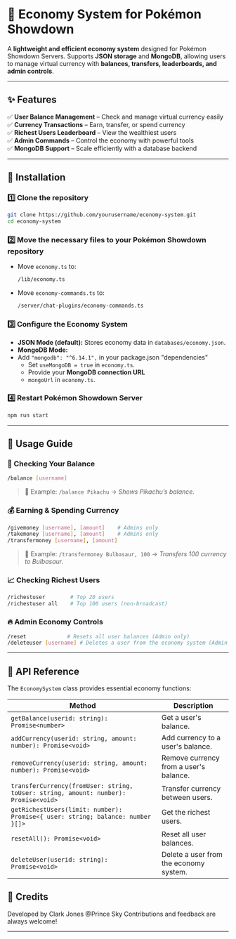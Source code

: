 # 🏦 Economy System for Pokémon Showdown  

A **lightweight and efficient economy system** designed for Pokémon Showdown Servers. Supports **JSON storage** and **MongoDB**, allowing users to manage virtual currency with **balances, transfers, leaderboards, and admin controls**.

---

## ✨ Features
✅ **User Balance Management** – Check and manage virtual currency easily  
✅ **Currency Transactions** – Earn, transfer, or spend currency  
✅ **Richest Users Leaderboard** – View the wealthiest users  
✅ **Admin Commands** – Control the economy with powerful tools  
✅ **MongoDB Support** – Scale efficiently with a database backend  

---

## 🚀 Installation

### 1️⃣ Clone the repository  
```sh
git clone https://github.com/yourusername/economy-system.git
cd economy-system
```

### 2️⃣ Move the necessary files to your Pokémon Showdown repository

- Move `economy.ts` to:  
  ```sh
  /lib/economy.ts
  ```
- Move `economy-commands.ts` to:  
  ```sh
  /server/chat-plugins/economy-commands.ts
  ```

### 3️⃣ Configure the Economy System  

- **JSON Mode (default):** Stores economy data in `databases/economy.json`.  
- **MongoDB Mode:**
- Add `"mongodb": "^6.14.1",` in your package.json "dependencies"
  - Set `useMongoDB = true` in `economy.ts`.  
  - Provide your **MongoDB connection URL**
  - `mongoUrl` in `economy.ts`.

### 4️⃣ Restart Pokémon Showdown Server  
```sh
npm run start
```

---

## 🔧 Usage Guide  

### 🏦 Checking Your Balance  
```sh
/balance [username]
```
> 📌 Example: `/balance Pikachu` → *Shows Pikachu’s balance.*

### 💰 Earning & Spending Currency  
```sh
/givemoney [username], [amount]    # Admins only
/takemoney [username], [amount]    # Admins only
/transfermoney [username], [amount]
```
> 📌 Example: `/transfermoney Bulbasaur, 100` → *Transfers 100 currency to Bulbasaur.*

### 📈 Checking Richest Users  
```sh
/richestuser        # Top 20 users
/richestuser all    # Top 100 users (non-broadcast)
```

### 🔥 Admin Economy Controls  
```sh
/reset             # Resets all user balances (Admin only)
/deleteuser [username] # Deletes a user from the economy system (Admin only)
```

---

## 📖 API Reference  

The `EconomySystem` class provides essential economy functions:

| Method | Description |
|--------|-------------|
| `getBalance(userid: string): Promise<number>` | Get a user's balance. |
| `addCurrency(userid: string, amount: number): Promise<void>` | Add currency to a user's balance. |
| `removeCurrency(userid: string, amount: number): Promise<void>` | Remove currency from a user's balance. |
| `transferCurrency(fromUser: string, toUser: string, amount: number): Promise<void>` | Transfer currency between users. |
| `getRichestUsers(limit: number): Promise<{ user: string; balance: number }[]>` | Get the richest users. |
| `resetAll(): Promise<void>` | Reset all user balances. |
| `deleteUser(userid: string): Promise<void>` | Delete a user from the economy system. |

## 🙌 Credits  

Developed by Clark Jones @Prince Sky
Contributions and feedback are always welcome!  

---
